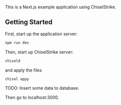 This is a Next.js example application using ChiselStrike.

## Getting Started

First, start up the application server:

```bash
npm run dev
```

Then, start up ChiselStrike server:

```bash
chiseld
```

and apply the files

```bash
chisel appy
```


TODO: Insert some data to database.

Then go to localhost:3000.
